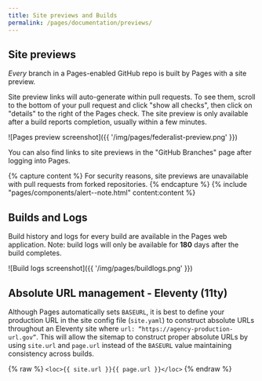 ```yaml
---
title: Site previews and Builds
permalink: /pages/documentation/previews/
---
```


## Site previews

_Every_ branch in a Pages-enabled GitHub repo is built by Pages with a site preview.

Site preview links will auto-generate within pull requests. To see them, scroll to the bottom of your pull request and click "show all checks", then click on "details" to the right of the Pages check. The site preview is only available after a build reports completion, usually within a few minutes.

![Pages preview screenshot]({{ '/img/pages/federalist-preview.png' }})

You can also find links to site previews in the "GitHub Branches" page after logging into Pages.

{% capture content %}
For security reasons, site previews are unavailable with pull requests from forked repositories.
{% endcapture %}
{% include "pages/components/alert--note.html" content:content %}

## Builds and Logs

Build history and logs for every build are available in the Pages web application. Note: build logs will only be available for **180** days after the build completes.

![Build logs screenshot]({{ '/img/pages/buildlogs.png' }})

## Absolute URL management - Eleventy (11ty)

Although Pages automatically sets `BASEURL`, it is best to define your production URL in the site config file (`site.yaml`) to construct absolute URLs throughout an Eleventy site where `url: “https://agency-production-url.gov”`. This will allow the sitemap to construct proper absolute URLs by using `site.url` and `page.url` instead of the `BASEURL` value maintaining consistency across builds.

{% raw %}
`<loc>{{ site.url }}{{ page.url }}</loc>`
{% endraw %}
